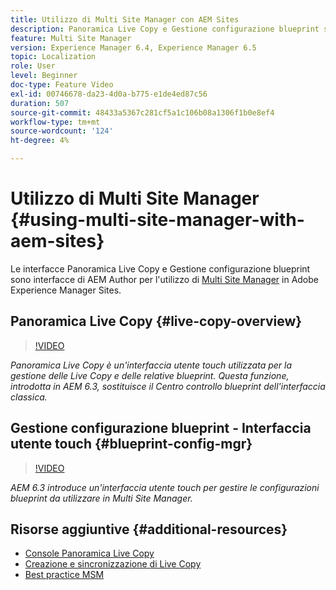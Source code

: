 ```yaml
---
title: Utilizzo di Multi Site Manager con AEM Sites
description: Panoramica Live Copy e Gestione configurazione blueprint sono interfacce abilitate per l’interfaccia touch per l’utilizzo di Multi Site Manager.
feature: Multi Site Manager
version: Experience Manager 6.4, Experience Manager 6.5
topic: Localization
role: User
level: Beginner
doc-type: Feature Video
exl-id: 00746678-da23-4d0a-b775-e1de4ed87c56
duration: 507
source-git-commit: 48433a5367c281cf5a1c106b08a1306f1b0e8ef4
workflow-type: tm+mt
source-wordcount: '124'
ht-degree: 4%

---
```


# Utilizzo di Multi Site Manager {#using-multi-site-manager-with-aem-sites}

Le interfacce Panoramica Live Copy e Gestione configurazione blueprint sono interfacce di AEM Author per l&#39;utilizzo di [Multi Site Manager](https://experienceleague.adobe.com/docs/experience-manager-cloud-service/content/sites/administering/reusing-content/msm-and-translation.html?lang=it) in Adobe Experience Manager Sites.

## Panoramica Live Copy {#live-copy-overview}

>[!VIDEO](https://video.tv.adobe.com/v/41142?quality=12&learn=on&captions=ita)

*Panoramica Live Copy è un&#39;interfaccia utente touch utilizzata per la gestione delle Live Copy e delle relative blueprint. Questa funzione, introdotta in AEM 6.3, sostituisce il Centro controllo blueprint dell&#39;interfaccia classica.*

## Gestione configurazione blueprint - Interfaccia utente touch {#blueprint-config-mgr}

>[!VIDEO](https://video.tv.adobe.com/v/41724?quality=12&learn=on&captions=ita)

*AEM 6.3 introduce un&#39;interfaccia utente touch per gestire le configurazioni blueprint da utilizzare in Multi Site Manager.*

## Risorse aggiuntive {#additional-resources}

* [Console Panoramica Live Copy](https://helpx.adobe.com/it/experience-manager/6-5/sites/administering/using/msm-livecopy-overview.html)
* [Creazione e sincronizzazione di Live Copy](https://helpx.adobe.com/it/experience-manager/6-5/sites/administering/using/msm-livecopy.html)
* [Best practice MSM](https://helpx.adobe.com/it/experience-manager/6-5/sites/administering/using/msm-best-practices.html)
